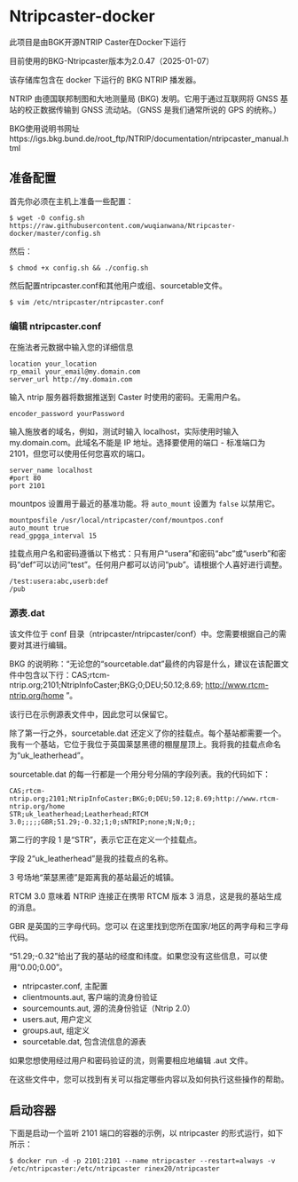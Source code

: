 # Ntripcaster-docker
此项目是由BGK开源NTRIP Caster在Docker下运行

目前使用的BKG-Ntripcaster版本为2.0.47（2025-01-07）

该存储库包含在 docker 下运行的 BKG NTRIP 播发器。

NTRIP 由德国联邦制图和大地测量局 (BKG) 发明。它用于通过互联网将 GNSS 基站的校正数据传输到 GNSS 流动站。（GNSS 是我们通常所说的 GPS 的统称。）

BKG使用说明书网址https://igs.bkg.bund.de/root_ftp/NTRIP/documentation/ntripcaster_manual.html

## 准备配置
首先你必须在主机上准备一些配置：
```shell
$ wget -O config.sh https://raw.githubusercontent.com/wuqianwana/Ntripcaster-docker/master/config.sh
```

然后：
```shell
$ chmod +x config.sh && ./config.sh
```

然后配置ntripcaster.conf和其他用户或组、sourcetable文件。
```shell
$ vim /etc/ntripcaster/ntripcaster.conf
```

### 编辑 ntripcaster.conf
在施法者元数据中输入您的详细信息
```
location your_location
rp_email your_email@my.domain.com
server_url http://my.domain.com
```
输入 ntrip 服务器将数据推送到 Caster 时使用的密码。无需用户名。
```
encoder_password yourPassword
```
输入施放者的域名，例如，测试时输入 localhost，实际使用时输入 my.domain.com。此域名不能是 IP 地址。选择要使用的端口 - 标准端口为 2101，但您可以使用任何您喜欢的端口。
```
server_name localhost
#port 80
port 2101
```
mountpos 设置用于最近的基准功能。将 `auto_mount` 设置为 `false` 以禁用它。
```
mountposfile /usr/local/ntripcaster/conf/mountpos.conf
auto_mount true
read_gpgga_interval 15
```
挂载点用户名和密码遵循以下格式：只有用户“usera”和密码“abc”或“userb”和密码“def”可以访问“test”。任何用户都可以访问“pub”。请根据个人喜好进行调整。
```
/test:usera:abc,userb:def
/pub
```
### 源表.dat

该文件位于 conf 目录（ntripcaster/ntripcaster/conf）中。您需要根据自己的需要对其进行编辑。

BKG 的说明称：“无论您的“sourcetable.dat”最终的内容是什么，建议在该配置文件中包含以下行：CAS;rtcm-ntrip.org;2101;NtripInfoCaster;BKG;0;DEU;50.12;8.69; http://www.rtcm-ntrip.org/home ”。

该行已在示例源表文件中，因此您可以保留它。

除了第一行之外，sourcetable.dat 还定义了你的挂载点。每个基站都需要一个。我有一个基站，它位于我位于英国莱瑟黑德的棚屋屋顶上。我将我的挂载点命名为“uk_leatherhead”。

sourcetable.dat 的每一行都是一个用分号分隔的字段列表。我的代码如下：
```
CAS;rtcm-ntrip.org;2101;NtripInfoCaster;BKG;0;DEU;50.12;8.69;http://www.rtcm-ntrip.org/home
STR;uk_leatherhead;Leatherhead;RTCM 3.0;;;;;GBR;51.29;-0.32;1;0;sNTRIP;none;N;N;0;;
```

第二行的字段 1 是“STR”，表示它正在定义一个挂载点。

字段 2“uk_leatherhead”是我的挂载点的名称。

3 号场地“莱瑟黑德”是距离我的基站最近的城镇。

RTCM 3.0 意味着 NTRIP 连接正在携带 RTCM 版本 3 消息，这是我的基站生成的消息。

GBR 是英国的三字母代码。您可以 在这里找到您所在国家/地区的两字母和三字母代码。

“51.29;-0.32”给出了我的基站的经度和纬度。如果您没有这些信息，可以使用“0.00;0.00”。


- ntripcaster.conf,   主配置
- clientmounts.aut,   客户端的流身份验证
- sourcemounts.aut,   源的流身份验证（Ntrip 2.0）
- users.aut,          用户定义
- groups.aut,         组定义
- sourcetable.dat,    包含流信息的源表

如果您想使用经过用户和密码验证的流，则需要相应地编辑 .aut 文件。

在这些文件中，您可以找到有关可以指定哪些内容以及如何执行这些操作的帮助。

## 启动容器
下面是启动一个监听 2101 端口的容器的示例，以 ntripcaster 的形式运行，如下所示：
```shell
$ docker run -d -p 2101:2101 --name ntripcaster --restart=always -v /etc/ntripcaster:/etc/ntripcaster rinex20/ntripcaster
```
